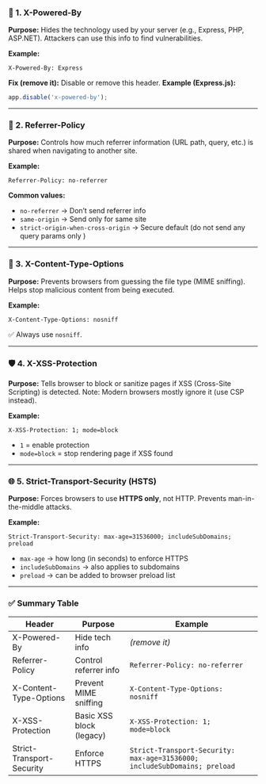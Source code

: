 ### 🧱 1. **X-Powered-By**

**Purpose:**
Hides the technology used by your server (e.g., Express, PHP, ASP.NET).
Attackers can use this info to find vulnerabilities.

**Example:**

```http
X-Powered-By: Express
```

**Fix (remove it):**
Disable or remove this header.
**Example (Express.js):**

```js
app.disable('x-powered-by');
```

---

### 🔐 2. **Referrer-Policy**

**Purpose:**
Controls how much referrer information (URL path, query, etc.) is shared when navigating to another site.

**Example:**

```http
Referrer-Policy: no-referrer
```

**Common values:**

* `no-referrer` → Don’t send referrer info
* `same-origin` → Send only for same site
* `strict-origin-when-cross-origin` → Secure default (do not send any query params only )

---

### 🧾 3. **X-Content-Type-Options**

**Purpose:**
Prevents browsers from guessing the file type (MIME sniffing).
Helps stop malicious content from being executed.

**Example:**

```http
X-Content-Type-Options: nosniff
```

✅ Always use `nosniff`.

---

### 🛡️ 4. **X-XSS-Protection**

**Purpose:**
Tells browser to block or sanitize pages if XSS (Cross-Site Scripting) is detected.
Note: Modern browsers mostly ignore it (use CSP instead).

**Example:**

```http
X-XSS-Protection: 1; mode=block
```

* `1` = enable protection
* `mode=block` = stop rendering page if XSS found

---

### 🌐 5. **Strict-Transport-Security (HSTS)**

**Purpose:**
Forces browsers to use **HTTPS only**, not HTTP.
Prevents man-in-the-middle attacks.

**Example:**

```http
Strict-Transport-Security: max-age=31536000; includeSubDomains; preload
```

* `max-age` → how long (in seconds) to enforce HTTPS
* `includeSubDomains` → also applies to subdomains
* `preload` → can be added to browser preload list

---

### ✅ Summary Table

| Header                    | Purpose                  | Example                                                                   |
| ------------------------- | ------------------------ | ------------------------------------------------------------------------- |
| X-Powered-By              | Hide tech info           | *(remove it)*                                                             |
| Referrer-Policy           | Control referrer info    | `Referrer-Policy: no-referrer`                                            |
| X-Content-Type-Options    | Prevent MIME sniffing    | `X-Content-Type-Options: nosniff`                                         |
| X-XSS-Protection          | Basic XSS block (legacy) | `X-XSS-Protection: 1; mode=block`                                         |
| Strict-Transport-Security | Enforce HTTPS            | `Strict-Transport-Security: max-age=31536000; includeSubDomains; preload` |

